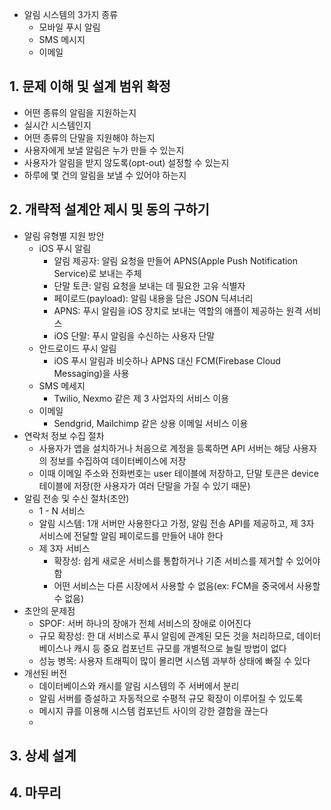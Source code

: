 - 알림 시스템의 3가지 종류
  - 모바일 푸시 알림
  - SMS 메시지
  - 이메일

## 1. 문제 이해 및 설계 범위 확정
- 어떤 종류의 알림을 지원하는지
- 실시간 시스템인지
- 어떤 종류의 단말을 지원해야 하는지
- 사용자에게 보낼 알림은 누가 만들 수 있는지
- 사용자가 알림을 받지 않도록(opt-out) 설정할 수 있는지
- 하루에 몇 건의 알림을 보낼 수 있어야 하는지

## 2. 개략적 설계안 제시 및 동의 구하기
- 알림 유형별 지원 방안
  - iOS 푸시 알림
    - 알림 제공자: 알림 요청을 만들어 APNS(Apple Push Notification Service)로 보내는 주체
    - 단말 토큰: 알림 요청을 보내는 데 필요한 고유 식별자
    - 페이로드(payload): 알림 내용을 담은 JSON 딕셔너리
    - APNS: 푸시 알림을 iOS 장치로 보내는 역할의 애플이 제공하는 원격 서비스
    - iOS 단말: 푸시 알림을 수신하는 사용자 단말
  - 안드로이드 푸시 알림
    - iOS 푸시 알림과 비슷하나 APNS 대신 FCM(Firebase Cloud Messaging)을 사용
  - SMS 메세지
    - Twilio, Nexmo 같은 제 3 사업자의 서비스 이용
  - 이메일
    - Sendgrid, Mailchimp 같은 상용 이메일 서비스 이용
- 연락처 정보 수집 절차
  - 사용자가 앱을 설치하거나 처음으로 계정을 등록하면 API 서버는 해당 사용자의 정보를 수집하여 데이터베이스에 저장
  - 이때 이메일 주소와 전화번호는 user 테이블에 저장하고, 단말 토큰은 device 테이블에 저장(한 사용자가 여러 단말을 가질 수 있기 때문)
- 알림 전송 및 수신 절차(초안)
  - 1 - N 서비스
  - 알림 시스템: 1개 서버만 사용한다고 가정, 알림 전송 API를 제공하고, 제 3자 서비스에 전달할 알림 페이로드를 만들어 내야 한다
  - 제 3자 서비스
    - 확장성: 쉽게 새로운 서비스를 통합하거나 기존 서비스를 제거할 수 있어야 함
    - 어떤 서비스는 다른 시장에서 사용할 수 없음(ex: FCM을 중국에서 사용할 수 없음)
- 초안의 문제점
  - SPOF: 서버 하나의 장애가 전체 서비스의 장애로 이어진다
  - 규모 확장성: 한 대 서비스로 푸시 알림에 관계된 모든 것을 처리하므로, 데이터베이스나 캐시 등 중요 컴포넌트 규모를 개별적으로 늘릴 방법이 없다
  - 성능 병목: 사용자 트래픽이 많이 몰리면 시스템 과부하 상태에 빠질 수 있다
- 개선된 버전
  - 데이터베이스와 캐시를 알림 시스템의 주 서버에서 분리
  - 알림 서버를 증설하고 자동적으로 수평적 규모 확장이 이루어질 수 있도록
  - 메시지 큐를 이용해 시스템 컴포넌트 사이의 강한 결합을 끊는다
  - 


## 3. 상세 설계

## 4. 마무리
